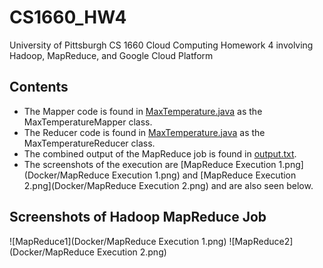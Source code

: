 # CS1660_HW4
University of Pittsburgh CS 1660 Cloud Computing Homework 4 involving Hadoop, MapReduce, and Google Cloud Platform

## Contents

- The Mapper code is found in [MaxTemperature.java](Docker/MaxTemperature.java) as the MaxTemperatureMapper class. 
- The Reducer code is found in [MaxTemperature.java](Docker/MaxTemperature.java) as the MaxTemperatureReducer class. 
- The combined output of the MapReduce job is found in [output.txt](Docker/MaxTemperature.java).
- The screenshots of the execution are [MapReduce Execution 1.png](Docker/MapReduce Execution 1.png) and [MapReduce Execution 2.png](Docker/MapReduce Execution 2.png) and are also seen below.

## Screenshots of Hadoop MapReduce Job

![MapReduce1](Docker/MapReduce Execution 1.png)
![MapReduce2](Docker/MapReduce Execution 2.png)